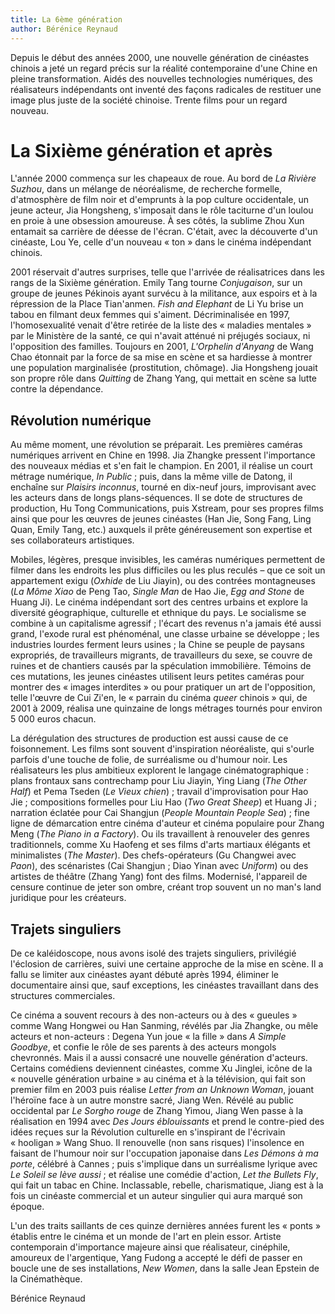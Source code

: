 ```yaml
---
title: La 6ème génération
author: Bérénice Reynaud
---
```


Depuis le début des années 2000, une nouvelle génération de cinéastes chinois a jeté un regard précis sur la réalité contemporaine d'une Chine en pleine transformation. Aidés des nouvelles technologies numériques, des réalisateurs indépendants ont inventé des façons radicales de restituer une image plus juste de la société chinoise. Trente films pour un regard nouveau.

# La Sixième génération et après

L'année 2000 commença sur les chapeaux de roue. Au bord de *La Rivière Suzhou*, dans un mélange de néoréalisme, de recherche formelle, d'atmosphère de film noir et d'emprunts à la pop culture occidentale, un jeune acteur, Jia Hongsheng, s'imposait dans le rôle taciturne d'un loulou en proie à une obsession amoureuse. À ses côtés, la sublime Zhou Xun entamait sa carrière de déesse de l'écran. C'était, avec la découverte d'un cinéaste, Lou Ye, celle d'un nouveau «&nbsp;ton&nbsp;» dans le cinéma indépendant chinois.

2001 réservait d'autres surprises, telle que l'arrivée de réalisatrices dans les rangs de la Sixième génération. Emily Tang tourne *Conjugaison*, sur un groupe de jeunes Pékinois ayant survécu à la militance, aux espoirs et à la répression de la Place Tian'anmen. *Fish and Elephant* de Li Yu brise un tabou en filmant deux femmes qui s'aiment. Décriminalisée en 1997, l'homosexualité venait d'être retirée de la liste des «&nbsp;maladies mentales&nbsp;» par le Ministère de la santé, ce qui n'avait atténué ni préjugés sociaux, ni l'opposition des familles. Toujours en 2001, *L'Orphelin d'Anyang* de Wang Chao étonnait par la force de sa mise en scène et sa hardiesse à montrer une population marginalisée (prostitution, chômage). Jia Hongsheng jouait son propre rôle dans *Quitting* de Zhang Yang, qui mettait en scène sa lutte contre la dépendance.

## Révolution numérique

Au même moment, une révolution se préparait. Les premières caméras numériques arrivent en Chine en 1998. Jia Zhangke pressent l'importance des nouveaux médias et s'en fait le champion. En 2001, il réalise un court métrage numérique, *In Public*&nbsp;; puis, dans la même ville de Datong, il enchaîne sur *Plaisirs inconnus*, tourné en dix-neuf jours, improvisant avec les acteurs dans de longs plans-séquences. Il se dote de structures de production, Hu Tong Communications, puis Xstream, pour ses propres films ainsi que pour les œuvres de jeunes cinéastes (Han Jie, Song Fang, Ling Quan, Emily Tang, etc.) auxquels il prête généreusement son expertise et ses collaborateurs artistiques.

Mobiles, légères, presque invisibles, les caméras numériques permettent de filmer dans les endroits les plus difficiles ou les plus reculés –&nbsp;que ce soit un appartement exigu (*Oxhide* de Liu Jiayin), ou des contrées montagneuses (*La Môme Xiao* de Peng Tao, *Single Man* de Hao Jie, *Egg and Stone* de Huang Ji). Le cinéma indépendant sort des centres urbains et explore la diversité géographique, culturelle et ethnique du pays. Le socialisme se combine à un capitalisme agressif&nbsp;; l'écart des revenus n'a jamais été aussi grand, l'exode rural est phénoménal, une classe urbaine se développe&nbsp;; les industries lourdes ferment leurs usines&nbsp;; la Chine se peuple de paysans expropriés, de travailleurs migrants, de travailleurs du sexe, se couvre de ruines et de chantiers causés par la spéculation immobilière. Témoins de ces mutations, les jeunes cinéastes utilisent leurs petites caméras pour montrer des «&nbsp;images interdites&nbsp;» ou pour pratiquer un art de l'opposition, telle l'œuvre de Cui Zi'en, le «&nbsp;parrain du cinéma *queer* chinois&nbsp;» qui, de 2001 à 2009, réalisa une quinzaine de longs métrages tournés pour environ 5&nbsp;000 euros chacun.

La dérégulation des structures de production est aussi cause de ce foisonnement. Les films sont souvent d'inspiration néoréaliste, qui s'ourle parfois d'une touche de folie, de surréalisme ou d'humour noir. Les réalisateurs les plus ambitieux explorent le langage cinématographique&nbsp;: plans frontaux sans contrechamp pour Liu Jiayin, Ying Liang (*The Other Half*) et Pema Tseden (*Le Vieux chien*)&nbsp;; travail d'improvisation pour Hao Jie&nbsp;; compositions formelles pour Liu Hao (*Two Great Sheep*) et Huang Ji&nbsp;; narration éclatée pour Cai Shangjun (*People Mountain People Sea*)&nbsp;; fine ligne de démarcation entre cinéma d'auteur et cinéma populaire pour Zhang Meng (*The Piano in a Factory*). Ou ils travaillent à renouveler des genres traditionnels, comme Xu Haofeng et ses films d'arts martiaux élégants et minimalistes (*The Master*). Des chefs-opérateurs (Gu Changwei avec *Paon*), des scénaristes (Cai Shangjun&nbsp;; Diao Yinan avec *Uniform*) ou des artistes de théâtre (Zhang Yang) font des films. Modernisé, l'appareil de censure continue de jeter son ombre, créant trop souvent un no man's land juridique pour les créateurs.

## Trajets singuliers

De ce kaléidoscope, nous avons isolé des trajets singuliers, privilégié l'éclosion de carrières, suivi une certaine approche de la mise en scène. Il a fallu se limiter aux cinéastes ayant débuté après 1994, éliminer le documentaire ainsi que, sauf exceptions, les cinéastes travaillant dans des structures commerciales.

Ce cinéma a souvent recours à des non-acteurs ou à des «&nbsp;gueules&nbsp;» comme Wang Hongwei ou Han Sanming, révélés par Jia Zhangke, ou mêle acteurs et non-acteurs&nbsp;: Degena Yun joue «&nbsp;la fille&nbsp;» dans *A Simple Goodbye*, et confie le rôle de ses parents à des acteurs mongols chevronnés. Mais il a aussi consacré une nouvelle génération d'acteurs. Certains comédiens deviennent cinéastes, comme Xu Jinglei, icône de la «&nbsp;nouvelle génération urbaine&nbsp;» au cinéma et à la télévision, qui fait son premier film en 2003 puis réalise *Letter from an Unknown Woman*, jouant l'héroïne face à un autre monstre sacré, Jiang Wen. Révélé au public occidental par *Le Sorgho rouge* de Zhang Yimou, Jiang Wen passe à la réalisation en 1994 avec *Des Jours éblouissants* et prend le contre-pied des idées reçues sur la Révolution culturelle en s'inspirant de l'écrivain «&nbsp;hooligan&nbsp;» Wang Shuo. Il renouvelle (non sans risques) l'insolence en faisant de l'humour noir sur l'occupation japonaise dans *Les Démons à ma porte*, célébré à Cannes&nbsp;; puis s'implique dans un surréalisme lyrique avec *Le Soleil se lève aussi*&nbsp;; et réalise une comédie d'action, *Let the Bullets Fly*, qui fait un tabac en Chine. Inclassable, rebelle, charismatique, Jiang est à la fois un cinéaste commercial et un auteur singulier qui aura marqué son époque.

L'un des traits saillants de ces quinze dernières années furent les «&nbsp;ponts&nbsp;» établis entre le cinéma et un monde de l'art en plein essor. Artiste contemporain d'importance majeure ainsi que réalisateur, cinéphile, amoureux de l'argentique, Yang Fudong a accepté le défi de passer en boucle une de ses installations, *New Women*, dans la salle Jean Epstein de la Cinémathèque.

Bérénice Reynaud